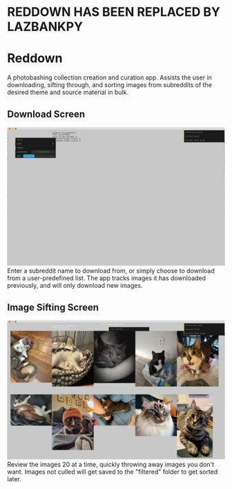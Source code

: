 # REDDOWN HAS BEEN REPLACED BY LAZBANKPY
# Reddown
A photobashing collection creation and curation app. Assists the user in downloading, sifting through, and sorting images from subreddits of the desired theme and source material in bulk.

## Download Screen
![doc/downloadScreen.png](doc/downloadScreen.png)
Enter a subreddit name to download from, or simply choose to download from a user-predefined list. The app tracks images it has downloaded previously, and will only download new images.


## Image Sifting Screen
![doc/reviewScreen.png](doc/reviewScreen.png)
Review the images 20 at a time, quickly throwing away images you don't want. Images not culled will get saved to the "filtered" folder to get sorted later.
